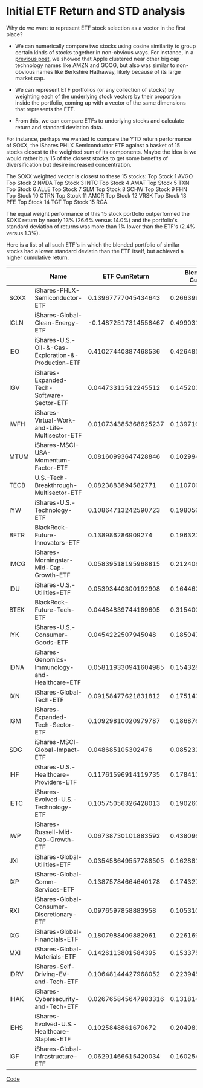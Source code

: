 # Initial ETF Return and STD analysis

Why do we want to represent ETF stock selection as a vector in the first place?

* We can numerically compare two stocks using cosine similarity to group certain kinds of stocks together in non-obvious ways. For instance, in a [previous post](https://ryanjameskim.com/2021/04/27/ETF2Vec-Optimized.html), we showed that Apple clustered near other big cap technology names like AMZN and GOOG, but also was similar to non-obvious names like Berkshire Hathaway, likely because of its large market cap.

* We can represent ETF portfolios (or any collection of stocks) by weighting each of the underlying stock vectors by their proportion inside the portfolio, coming up with a vector of the same dimensions that represents the ETF.

* From this, we can compare ETFs to underlying stocks and calculate return and standard deviation data.

For instance, perhaps we wanted to compare the YTD return performance of SOXX, the iShares PHLX Semiconductor ETF against a basket of 15 stocks closest to the weighted sum of its components. Maybe the idea is we would rather buy 15 of the closest stocks to get some benefits of diversification but desire increased concentration.

The SOXX weighted vector is closest to these 15 stocks:
Top Stock 1     AVGO
Top Stock 2     NVDA
Top Stock 3     INTC
Top Stock 4     AMAT
Top Stock 5      TXN
Top Stock 6     ALLE
Top Stock 7      SLM
Top Stock 8     SCHW
Top Stock 9      FHN
Top Stock 10    CTRN
Top Stock 11    AMCR
Top Stock 12    VRSK
Top Stock 13     PFE
Top Stock 14     TGT
Top Stock 15     RGA

The equal weight performance of this 15 stock portfolio outperformed the SOXX return by nearly 13% (26.6% versus 14.0%) and the portfolio's standard deviation of returns was more than 1% lower than the ETF's (2.4% versus 1.3%).

Here is a list of all such ETF's in which the blended portfolio of similar stocks had a lower standard deviatin than the ETF itself, but achieved a higher cumulative return.

|      	| Name                                                	| ETF CumReturn        	| Blended Stock CumReturn 	| ETF STD              	| Blended STD          	|
|------	|-----------------------------------------------------	|----------------------	|-------------------------	|----------------------	|----------------------	|
| SOXX 	| iShares-PHLX-Semiconductor-ETF                      	| 0.13967777045434643  	| 0.2663990031387093      	| 0.024573102384879572 	| 0.013022724131690117 	|
| ICLN 	| iShares-Global-Clean-Energy-ETF                     	| -0.14872517314558467 	| 0.4990318055990564      	| 0.030706482316768112 	| 0.01973643154748195  	|
| IEO  	| iShares-U.S.-Oil-&-Gas-Exploration-&-Production-ETF 	| 0.41027440887468536  	| 0.4264851134529281      	| 0.025161113283210076 	| 0.017259928027991027 	|
| IGV  	| iShares-Expanded-Tech-Software-Sector-ETF           	| 0.04473311512245512  	| 0.14520314163659342     	| 0.016849614711615342 	| 0.010850347338483817 	|
| IWFH 	| iShares-Virtual-Work-and-Life-Multisector-ETF       	| 0.010734385368625237 	| 0.13971634823250126     	| 0.01927704767285534  	| 0.014232710448819456 	|
| MTUM 	| iShares-MSCI-USA-Momentum-Factor-ETF                	| 0.08160993647428846  	| 0.10299427346063358     	| 0.016975140807360078 	| 0.011959860437818166 	|
| TECB 	| U.S.-Tech-Breakthrough-Multisector-ETF              	| 0.0823883894582771   	| 0.11070654064265287     	| 0.014192467609471814 	| 0.01080415651883018  	|
| IYW  	| iShares-U.S.-Technology-ETF                         	| 0.10864713242590723  	| 0.19805676407308917     	| 0.01564912109684088  	| 0.01234061050484038  	|
| BFTR 	| BlackRock-Future-Innovators-ETF                     	| 0.138986286909274    	| 0.1963234841387807      	| 0.02301773881685059  	| 0.02006529915286279  	|
| IMCG 	| iShares-Morningstar-Mid-Cap-Growth-ETF              	| 0.05839518195968815  	| 0.21240893946809655     	| 0.015090240239774844 	| 0.012318127297263752 	|
| IDU  	| iShares-U.S.-Utilities-ETF                          	| 0.05393440300192908  	| 0.16446293395140363     	| 0.010201039330653087 	| 0.007562400013597009 	|
| BTEK 	| BlackRock-Future-Tech-ETF                           	| 0.04484839744189605  	| 0.3154005995675841      	| 0.02172317908657917  	| 0.019440250916220102 	|
| IYK  	| iShares-U.S.-Consumer-Goods-ETF                     	| 0.0454222507945048   	| 0.18504725510919906     	| 0.011516008852002135 	| 0.009368952293647408 	|
| IDNA 	| iShares-Genomics-Immunology-and-Healthcare-ETF      	| 0.058119330941604985 	| 0.15432865642329022     	| 0.022997680218700637 	| 0.020861749287668558 	|
| IXN  	| iShares-Global-Tech-ETF                             	| 0.09158477621831812  	| 0.17514377959089683     	| 0.014582372337003328 	| 0.012545900212562988 	|
| IGM  	| iShares-Expanded-Tech-Sector-ETF                    	| 0.10929810020979787  	| 0.1868764222603974      	| 0.01468300292371399  	| 0.01286000956297616  	|
| SDG  	| iShares-MSCI-Global-Impact-ETF                      	| 0.048685105302476    	| 0.08523202449997004     	| 0.009588643259820697 	| 0.007883033049743039 	|
| IHF  	| iShares-U.S.-Healthcare-Providers-ETF               	| 0.11761596914119735  	| 0.17841317165071022     	| 0.010386641894274547 	| 0.008932941605342153 	|
| IETC 	| iShares-Evolved-U.S.-Technology-ETF                 	| 0.10575056326428013  	| 0.19026075536868756     	| 0.014223803446023975 	| 0.012977249933770398 	|
| IWP  	| iShares-Russell-Mid-Cap-Growth-ETF                  	| 0.06738730101883592  	| 0.4380960133505047      	| 0.01497991462687248  	| 0.013785837364794351 	|
| JXI  	| iShares-Global-Utilities-ETF                        	| 0.035458649557788505 	| 0.16288136338142029     	| 0.008841512296964822 	| 0.00793339221178485  	|
| IXP  	| iShares-Global-Comm-Services-ETF                    	| 0.13875784664640178  	| 0.17432774659408176     	| 0.011621823880319427 	| 0.010775701940423156 	|
| RXI  	| iShares-Global-Consumer-Discretionary-ETF           	| 0.0976597858883958   	| 0.1053107510844636      	| 0.01172785481067299  	| 0.0109173829702205   	|
| IXG  	| iShares-Global-Financials-ETF                       	| 0.1807988409882961   	| 0.2261694516372616      	| 0.010587214861069552 	| 0.010189233828001173 	|
| MXI  	| iShares-Global-Materials-ETF                        	| 0.1426113801584395   	| 0.15337515640961935     	| 0.011845819367584618 	| 0.011448879893260598 	|
| IDRV 	| iShares-Self-Driving-EV-and-Tech-ETF                	| 0.10648144427968052  	| 0.22394500089499936     	| 0.01484152157845321  	| 0.014518707960384    	|
| IHAK 	| iShares-Cybersecurity-and-Tech-ETF                  	| 0.026765845647983316 	| 0.13181470471550144     	| 0.015617775734105112 	| 0.01534933374229759  	|
| IEHS 	| iShares-Evolved-U.S.-Healthcare-Staples-ETF         	| 0.1025848861670672   	| 0.2049814907903496      	| 0.009017294610226352 	| 0.008755196370453909 	|
| IGF  	| iShares-Global-Infrastructure-ETF                   	| 0.06291466615420034  	| 0.16025425643599042     	| 0.008639849825245374 	| 0.008412665846275303 	|


[Code](https://github.com/ryanjameskim/public/blob/master/210428%20ETF%20v%20Vector%20Return%20comparison.py)

